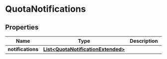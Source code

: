 
# QuotaNotifications

## Properties
Name | Type | Description | Notes
------------ | ------------- | ------------- | -------------
**notifications** | [**List&lt;QuotaNotificationExtended&gt;**](QuotaNotificationExtended.md) |  |  [optional]



